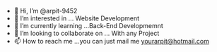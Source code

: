 - 👋 Hi, I’m @arpit-9452
- 👀 I’m interested in ... Website Development
- 🌱 I’m currently learning ...Back-End Developmemnt
- 💞️ I’m looking to collaborate on ... With any Project
- 📫 How to reach me ...you can just mail me yourarpit@hotmail.com

<!---
arpit-9452/arpit-9452 is a ✨ special ✨ repository because its `README.md` (this file) appears on your GitHub profile.
You can click the Preview link to take a look at your changes.
--->
